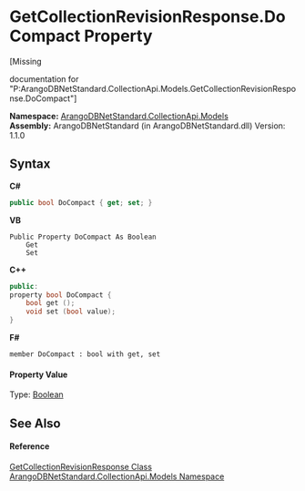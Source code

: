 # GetCollectionRevisionResponse.DoCompact Property 
 

\[Missing <summary> documentation for "P:ArangoDBNetStandard.CollectionApi.Models.GetCollectionRevisionResponse.DoCompact"\]

**Namespace:**&nbsp;<a href="eddef630-2e74-9b99-ee5b-91305adea48b">ArangoDBNetStandard.CollectionApi.Models</a><br />**Assembly:**&nbsp;ArangoDBNetStandard (in ArangoDBNetStandard.dll) Version: 1.1.0

## Syntax

**C#**<br />
``` C#
public bool DoCompact { get; set; }
```

**VB**<br />
``` VB
Public Property DoCompact As Boolean
	Get
	Set
```

**C++**<br />
``` C++
public:
property bool DoCompact {
	bool get ();
	void set (bool value);
}
```

**F#**<br />
``` F#
member DoCompact : bool with get, set

```


#### Property Value
Type: <a href="https://docs.microsoft.com/dotnet/api/system.boolean" target="_blank" rel="noopener noreferrer">Boolean</a>

## See Also


#### Reference
<a href="6c8a891b-e2a1-0a19-ac73-3bf0c6ace3b0">GetCollectionRevisionResponse Class</a><br /><a href="eddef630-2e74-9b99-ee5b-91305adea48b">ArangoDBNetStandard.CollectionApi.Models Namespace</a><br />
